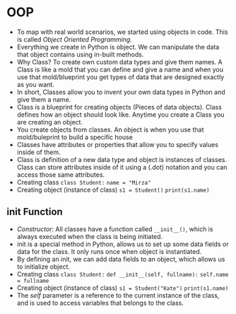 # OOP

- To map with real world scenarios, we started using objects in code. This is called *Object Oriented Programming.*
- Everything we create in Python is object. We can manipulate the data that object contains using in-built methods.
- Why Class? To create own custom data types and give them names. A Class is like a mold that you can define and give a name and when you use that mold/blueprint you get types of data that are designed exactly as you want.
- In short, Classes allow you to invent your own data types in Python and give them a name.
- Class is a blueprint for creating objects (Pieces of data objects). Class defines how an object should look like. Anytime you create a Class you are creating an object.
- You create objects from classes. An object is when you use that mold/buleprint to build a specific house
- Classes have attributes or properties that allow you to specify values inside of them.
- Class is definition of a new data type and object is instances of classes. Class can store attributes inside of it using a (.dot) notation and you can access those same attributes.
- Creating class
`class Student:`
    `name = "Mirza"`
- Creating object (instance of class)
`s1 = Student()`
`print(s1.name)`

## __init__ Function

- *Constructor:* All classes have a function called `__init__()`, which is always executed when the class is being initiated.
- init is a special method in Python, allows us to set up some data fields or data for the class. It only runs once when object is instantiated.
- By defining an init, we can add data fields to an object, which allows us to initialize object.
- Creating class
`class Student:`
    `def __init__(self, fullname):`
    `self.name = fullname`
- Creating object (instance of class)
`s1 = Student("Kate")`
`print(s1.name)`
- The *self* parameter is a reference to the current instance of the class, and is used to access variables that belongs to the class.

